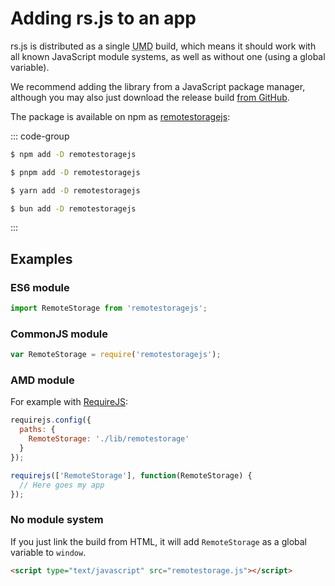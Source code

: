# Adding rs.js to an app

rs.js is distributed as a single <abbr title="Universal Module
Definition">UMD</abbr> build, which means it should work with all known
JavaScript module systems, as well as without one (using a global variable).

We recommend adding the library from a JavaScript package manager,
although you may also just download the release build [from
GitHub](https://github.com/remotestorage/remotestorage.js/releases).

The package is available on npm as
[remotestoragejs](https://www.npmjs.com/package/remotestoragejs):

::: code-group

```sh [npm]
$ npm add -D remotestoragejs
```

```sh [pnpm]
$ pnpm add -D remotestoragejs
```

```sh [yarn]
$ yarn add -D remotestoragejs
```

```sh [bun]
$ bun add -D remotestoragejs
```
:::

## Examples

### ES6 module

``` javascript
import RemoteStorage from 'remotestoragejs';
```

### CommonJS module

``` javascript
var RemoteStorage = require('remotestoragejs');
```

### AMD module

For example with [RequireJS](http://requirejs.org/):

``` javascript
requirejs.config({
  paths: {
    RemoteStorage: './lib/remotestorage'
  }
});

requirejs(['RemoteStorage'], function(RemoteStorage) {
  // Here goes my app
});
```

### No module system

If you just link the build from HTML, it will add `RemoteStorage` as a
global variable to `window`.

``` html
<script type="text/javascript" src="remotestorage.js"></script>
```
